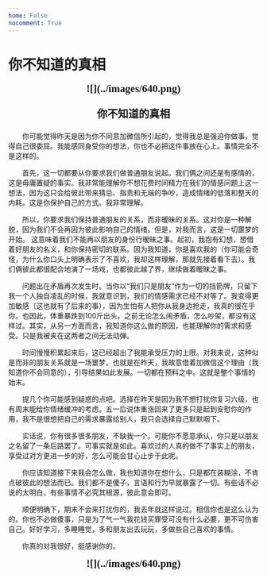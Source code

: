 ```yaml
---
home: False
nocomment: True
---
```


# 你不知道的真相

<div style="text-align: center; font-family: 'Noto Serif SC'; font-size: 1.5em; font-weight: 600;" markdown="1">
![](../images/640.png)
</div>

<div style="text-align: center; font-family: 'Noto Serif SC'; font-size: 1.5em; font-weight: 600;" markdown="1">

你不知道的真相

</div>

&emsp;&emsp;你可能觉得昨天是因为你不同意加微信所引起的，觉得我总是强迫你做事，觉得自己很委屈。我能感同身受你的想法，你也不必把这件事放在心上。事情完全不是这样的。

&emsp;&emsp;首先，这一切都要从你要求我们做普通朋友说起。我们俩之间还是有感情的，这是毋庸置疑的事实。我非常能理解你不想花费时间精力在我们的情感问题上这一想法，因为这只会给彼此带来猜忌、指责和无端的争吵，造成情绪的低落和整天的内耗。这是你保护自己的方式。我非常理解。

&emsp;&emsp;所以，你要求我们保持普通朋友的关系，而非暧昧的关系。这对你是一种解脱，因为我们不会再因为彼此影响自己的情绪。但是，对我而言，这是一切噩梦的开始。
这意味着我们不能再以朋友的身份行暧昧之事。起初，我抱有幻想，想借着好朋友的名义，和你保持密切的联系。因为我知道，你是喜欢我的（你可能会奇怪，为什么你口头上明确表示了不喜欢，我却这样理解，那就先接着看下去）。我们俩彼此都很配合地演了一场戏，也都彼此越了界，继续做着暧昧之事。

&emsp;&emsp;问题出在矛盾再次发生时。当你以“我们只是朋友”作为一切的挡箭牌，只留下我一个人独自凌乱的时候，我就意识到，我们的情感需求已经不对等了。我变得更加敏感（这也就有了后来的事），因为生怕有人把你从我身边抢走，我真的很在乎你。也因此，体重暴跌到100斤出头。之前无论怎么闹矛盾，怎么吵架，都没有这样过。其实，从另一方面而言，我知道你这么做的原因，也能理解你的需求和感受。只是我被夹在这两者之间无法动弹。

&emsp;&emsp;时间慢慢积累起来后，这已经超出了我能承受压力的上限。对我来说，这种似是而非的朋友关系就是一场噩梦。也就是在昨天，我故意借着加微信这个理由（我知道你不会同意的），引导结果如此发展。一切都在预料之中。这就是整个事情的始末。

&emsp;&emsp;提几个你可能感到疑惑的点吧。选择在昨天是因为我不想打扰你复习六级，也有周末能给你情绪缓冲的考虑。五一后说体重涨回来了更多只是起到安慰你的作用，我不是很想把自己的需求暴露给别人，我只会选择自己默默咽下。

&emsp;&emsp;实话说，你有很多很多朋友，不缺我一个。可能你不愿意承认，你只是以朋友之名留了一条后路罢了。可事实就是如此。喜欢过的人真的做不了事实上的朋友，享受过对方更进一步的好，怎么可能会甘心止步于此呢。

&emsp;&emsp;你应该知道接下来我会怎么做，我也知道你在想什么，只是都在装糊涂，不肯点破彼此的想法而已。我们都不是傻子，言语和行为早就暴露了一切。有些话不必说的太明白，有些事情不必究其根源，彼此意会即可。

&emsp;&emsp;顺便明确下，期末不会来打扰你的，我去年就这样说过。相信你也是这么认为的。你也不必做傻事，只是为了气一气我花钱买罪受可没有什么必要，更不可伤害自己。好好学习，多睡睡觉，多和朋友出去玩玩，多做些自己喜欢的事情。

&emsp;&emsp;你真的对我很好，挺感谢你的。

<div style="text-align: center; font-family: 'Noto Serif SC'; font-size: 1.5em; font-weight: 600;" markdown="1">
![](../images/640.png)
</div>
